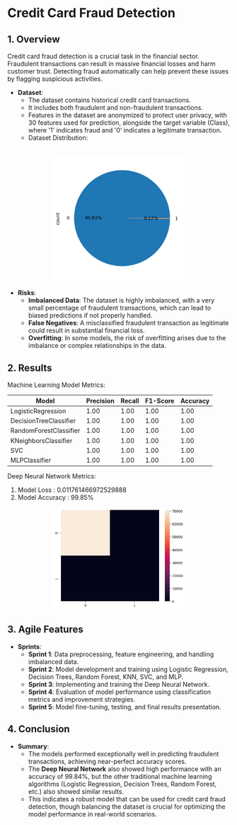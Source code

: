 # Credit Card Fraud Detection

## 1. Overview

Credit card fraud detection is a crucial task in the financial sector. Fraudulent transactions can result in massive financial losses and harm customer trust. Detecting fraud automatically can help prevent these issues by flagging suspicious activities.

- **Dataset**: 
   - The dataset contains historical credit card transactions.
   - It includes both fraudulent and non-fraudulent transactions.
   - Features in the dataset are anonymized to protect user privacy, with 30 features used for prediction, alongside the target variable (Class), where '1' indicates fraud and '0' indicates a legitimate transaction.
   - Dataset Distribution:
  <br>
<p align="center">
  <img src="https://raw.githubusercontent.com/leovidith/Credit-Card-Fraud-Detection/master/pie%20chart.png" width="300px">
</p>

- **Risks**:
   - **Imbalanced Data**: The dataset is highly imbalanced, with a very small percentage of fraudulent transactions, which can lead to biased predictions if not properly handled.
   - **False Negatives**: A misclassified fraudulent transaction as legitimate could result in substantial financial loss.
   - **Overfitting**: In some models, the risk of overfitting arises due to the imbalance or complex relationships in the data.

## 2. Results
Machine Learning Model Metrics:

| Model                      | Precision | Recall | F1-Score | Accuracy |
|----------------------------|-----------|--------|----------|----------|
| LogisticRegression          | 1.00      | 1.00   | 1.00     | 1.00     |
| DecisionTreeClassifier      | 1.00      | 1.00   | 1.00     | 1.00     |
| RandomForestClassifier      | 1.00      | 1.00   | 1.00     | 1.00     |
| KNeighborsClassifier        | 1.00      | 1.00   | 1.00     | 1.00     |
| SVC                         | 1.00      | 1.00   | 1.00     | 1.00     |
| MLPClassifier               | 1.00      | 1.00   | 1.00     | 1.00     |

Deep Neural Network Metrics:
1. Model Loss :  0.011761466972529888
2. Model Accuracy :  99.85%

<p align="center">
  <img src="https://github.com/leovidith/Credit-Card-Fraud-Detection/blob/master/cm.png" width="300px">
</p>

## 3. Agile Features

- **Sprints**: 
   - **Sprint 1**: Data preprocessing, feature engineering, and handling imbalanced data.
   - **Sprint 2**: Model development and training using Logistic Regression, Decision Trees, Random Forest, KNN, SVC, and MLP.
   - **Sprint 3**: Implementing and training the Deep Neural Network.
   - **Sprint 4**: Evaluation of model performance using classification metrics and improvement strategies.
   - **Sprint 5**: Model fine-tuning, testing, and final results presentation.

## 4. Conclusion

- **Summary**: 
   - The models performed exceptionally well in predicting fraudulent transactions, achieving near-perfect accuracy scores.
   - The **Deep Neural Network** also showed high performance with an accuracy of 99.84%, but the other traditional machine learning algorithms (Logistic Regression, Decision Trees, Random Forest, etc.) also showed similar results.
   - This indicates a robust model that can be used for credit card fraud detection, though balancing the dataset is crucial for optimizing the model performance in real-world scenarios.
